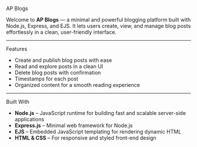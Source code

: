 AP Blogs

Welcome to **AP Blogs** — a minimal and powerful blogging platform built with Node.js, Express, and EJS. It lets users create, view, and manage blog posts effortlessly in a clean, user-friendly interface.

---

Features

-  Create and publish blog posts with ease  
-  Read and explore posts in a clean UI  
-  Delete blog posts with confirmation  
-  Timestamps for each post  
-  Organized content for a smooth reading experience  

---

Built With

- **Node.js** – JavaScript runtime for building fast and scalable server-side applications  
- **Express.js** – Minimal web framework for Node.js  
- **EJS** – Embedded JavaScript templating for rendering dynamic HTML  
- **HTML & CSS** – For responsive and styled front-end design
